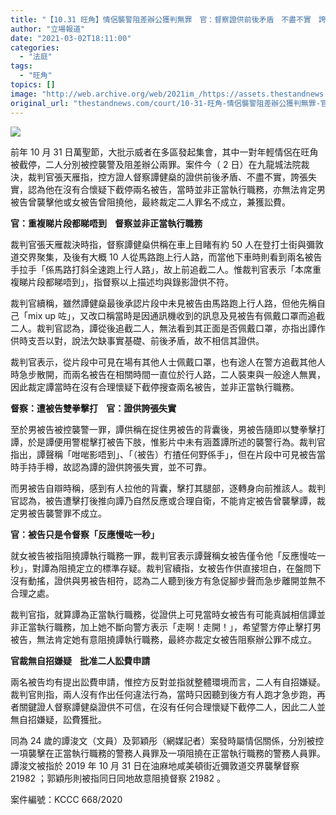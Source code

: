 ```yaml
---
title: "【10.31 旺角】情侶襲警阻差辦公獲判無罪　官：督察證供前後矛盾　不盡不實　誇張失實"
author: "立場報道"
date: "2021-03-02T18:11:00"
categories:
  - "法庭"
tags:
  - "旺角"
topics: []
image: "http://web.archive.org/web/2021im_/https://assets.thestandnews.com/media/photos/20200916-31_oHK8t_oufKDNS.png"
original_url: "thestandnews.com/court/10-31-旺角-情侶襲警阻差辦公獲判無罪-官-督察證供前後矛盾-不盡不實-誇張失實"
---
```

![](http://web.archive.org/web/2021im_/https://assets.thestandnews.com/media/photos/20200916-31_oHK8t_oufKDNS.png)

前年 10 月 31 日萬聖節，大批示威者在多區發起集會，其中一對年輕情侶在旺角被截停，二人分別被控襲警及阻差辦公兩罪。案件今（ 2 日）在九龍城法院裁決，裁判官張天雁指，控方證人督察譚健燊的證供前後矛盾、不盡不實，誇張失實，認為他在沒有合懷疑下截停兩名被告，當時並非正當執行職務，亦無法肯定男被告曾襲擊他或女被告曾阻撓他，最終裁定二人罪名不成立，兼獲訟費。

**官：重複睇片段都睇唔到    督察並非正當執行職務**

裁判官張天雁裁決時指，督察譚健燊供稱在車上目睹有約 50 人在登打士街與彌敦道交界聚集，及後有大概 10 人從馬路跑上行人路，而當他下車時則看到兩名被告手拉手「係馬路打斜全速跑上行人路」，故上前追截二人。惟裁判官表示「本席重複睇片段都睇唔到」，指督察以上描述均與錄影證供不符。

裁判官續稱，雖然譚健燊最後承認片段中未見被告由馬路跑上行人路，但他先稱自己「mix up 咗」，又改口稱當時是因通訊機收到的訊息及見被告有佩戴口罩而追截二人。裁判官認為，譚從後追截二人，無法看到其正面是否佩戴口罩，亦指出譚作供時支吾以對，說法欠缺事實基礎、前後矛盾，故不相信其證供。

裁判官表示，從片段中可見在場有其他人士佩戴口罩，也有途人在警方追截其他人時急步散開，而兩名被告在相關時間一直位於行人路，二人裝束與一般途人無異，因此裁定譚當時在沒有合理懷疑下截停搜查兩名被告，並非正當執行職務。

**督察：遭被告雙拳擊打    官：證供誇張失實**

至於男被告被控襲警一罪，譚供稱在捉住男被告的背囊後，男被告隨即以雙拳擊打譚，於是譚便用警棍擊打被告下肢，惟影片中未有涵蓋譚所述的襲警行為。裁判官指出，譚聲稱「咁啱影唔到」、「（被告）冇揸任何野係手」，但在片段中可見被告當時手持手樽，故認為譚的證供誇張失實，並不可靠。

而男被告自辯時稱，感到有人拉他的背囊，擊打其腿部，逐轉身向前推該人。裁判官認為，被告遭擊打後推向譚乃自然反應或合理自衛，不能肯定被告曾襲擊譚，裁定男被告襲警罪不成立。

**官：被告只是令督察「反應慢咗一秒」**

就女被告被指阻撓譚執行職務一罪，裁判官表示譚聲稱女被告僅令他「反應慢咗一秒」，對譚為阻撓定立的標準存疑。裁判官續指，女被告作供直接坦白，在盤問下沒有動搖，證供與男被告相符，認為二人聽到後方有急促腳步聲而急步離開並無不合理之處。

裁判官指，就算譚為正當執行職務，從證供上可見當時女被告有可能真誠相信譚並非正當執行職務，加上她不斷向警方表示「走啊！走開！」，希望警方停止擊打男被告，無法肯定她有意阻撓譚執行職務，最終亦裁定女被告阻察辦公罪不成立。

**官裁無自招嫌疑    批准二人訟費申請**

兩名被告均有提出訟費申請，惟控方反對並指就整體環境而言，二人有自招嫌疑。裁判官則指，兩人沒有作出任何違法行為，當時只因聽到後方有人跑才急步跑，再者關鍵證人督察譚健燊證供不可信，在沒有任何合理懷疑下截停二人，因此二人並無自招嫌疑，訟費獲批。

同為 24 歲的譚浚文（文員）及郭穎彤（網媒記者）案發時屬情侶關係，分別被控一項襲擊在正當執行職務的警務人員罪及一項阻撓在正當執行職務的警務人員罪。譚浚文被指於 2019 年 10 月 31 日在油麻地咸美頓街近彌敦道交界襲擊督察 21982 ；郭穎彤則被指同日同地故意阻撓督察 21982 。

案件編號：KCCC 668/2020